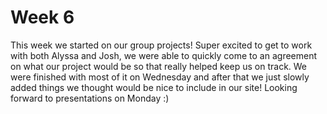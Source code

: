 # Week 6

This week we started on our group projects! Super excited to get to work with both Alyssa and Josh, we were able to quickly come to an agreement on what our project would be so that really helped keep us on track. We were finished with most of it on Wednesday and after that we just slowly added things we thought would be nice to include in our site! Looking forward to presentations on Monday :)